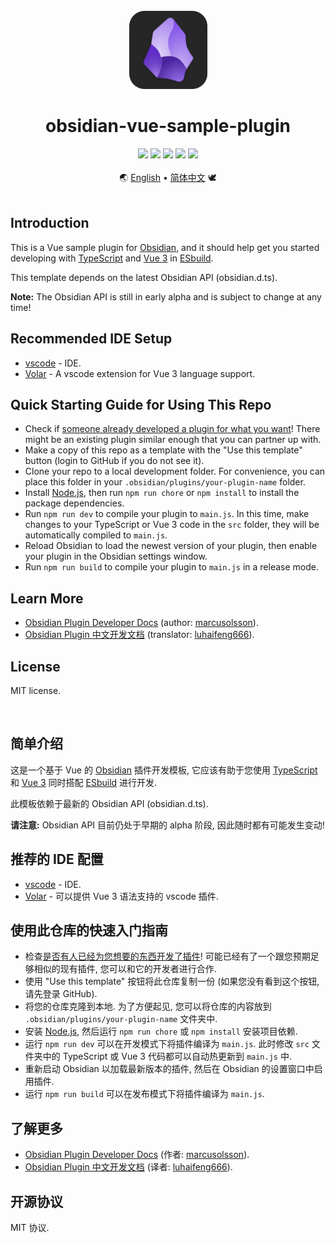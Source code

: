 <br />

<div align="center"><img src="./icon.svg" width="125" /></div>

<h1 align="center">obsidian-vue-sample-plugin</h1>

<div align="center">
    <img src="https://img.shields.io/badge/Obsidian-^1.2.8-6c31e3" />
    <img src="https://img.shields.io/badge/TypeScript-^5.1.3-3178c6" />
    <img src="https://img.shields.io/badge/Vue-^3.3.4-238636" />
    <img src="https://img.shields.io/badge/ESbuild-^0.18.0-997c00" />
    <img src="https://img.shields.io/badge/License-MIT-darkred" />
</div>

<br />

<div align="center">
    <span>🌏</span>
    <a href="#introduction">English</a>
    <span>•</span>
    <a href="#简单介绍">简体中文</a>
    <span>🕊️</span>
</div>

<br />

## Introduction

This is a Vue sample plugin for [Obsidian], and it should help get you started developing with [TypeScript] and [Vue 3] in [ESbuild].

This template depends on the latest Obsidian API (obsidian.d.ts).

**Note:** The Obsidian API is still in early alpha and is subject to change at any time!

## Recommended IDE Setup

- [vscode] - IDE.
- [Volar] - A vscode extension for Vue 3 language support.

## Quick Starting Guide for Using This Repo

- Check if [someone already developed a plugin for what you want]! There might be an existing plugin similar enough that you can partner up with.
- Make a copy of this repo as a template with the "Use this template" button (login to GitHub if you do not see it).
- Clone your repo to a local development folder. For convenience, you can place this folder in your `.obsidian/plugins/your-plugin-name` folder.
- Install [Node.js], then run `npm run chore` or `npm install` to install the package dependencies.
- Run `npm run dev` to compile your plugin to `main.js`. In this time, make changes to your TypeScript or Vue 3 code in the `src` folder, they will be automatically compiled to `main.js`.
- Reload Obsidian to load the newest version of your plugin, then enable your plugin in the Obsidian settings window.
- Run `npm run build` to compile your plugin to `main.js` in a release mode.

## Learn More

- [Obsidian Plugin Developer Docs] (author: [marcusolsson]).
- [Obsidian Plugin 中文开发文档] (translator: [luhaifeng666]).

## License

MIT license.

<br />

## 简单介绍

这是一个基于 Vue 的 [Obsidian] 插件开发模板, 它应该有助于您使用 [TypeScript] 和 [Vue 3] 同时搭配 [ESbuild] 进行开发.

此模板依赖于最新的 Obsidian API (obsidian.d.ts).

**请注意:** Obsidian API 目前仍处于早期的 alpha 阶段, 因此随时都有可能发生变动!

## 推荐的 IDE 配置

- [vscode] - IDE.
- [Volar] - 可以提供 Vue 3 语法支持的 vscode 插件.

## 使用此仓库的快速入门指南

- 检查[是否有人已经为您想要的东西开发了插件]! 可能已经有了一个跟您预期足够相似的现有插件, 您可以和它的开发者进行合作.
- 使用 "Use this template" 按钮将此仓库复制一份 (如果您没有看到这个按钮, 请先登录 GitHub).
- 将您的仓库克隆到本地. 为了方便起见, 您可以将仓库的内容放到 `.obsidian/plugins/your-plugin-name` 文件夹中.
- 安装 [Node.js], 然后运行 `npm run chore` 或 `npm install` 安装项目依赖.
- 运行 `npm run dev` 可以在开发模式下将插件编译为 `main.js`. 此时修改 `src` 文件夹中的 TypeScript 或 Vue 3 代码都可以自动热更新到 `main.js` 中.
- 重新启动 Obsidian 以加载最新版本的插件, 然后在 Obsidian 的设置窗口中启用插件.
- 运行 `npm run build` 可以在发布模式下将插件编译为 `main.js`.

## 了解更多

- [Obsidian Plugin Developer Docs] (作者: [marcusolsson]).
- [Obsidian Plugin 中文开发文档] (译者: [luhaifeng666]).

## 开源协议

MIT 协议.

[Obsidian]: https://obsidian.md
[TypeScript]: https://www.typescriptlang.org
[Vue 3]: https://vuejs.org
[ESbuild]: https://esbuild.github.io
[vscode]: https://code.visualstudio.com
[Volar]: https://marketplace.visualstudio.com/items?itemName=Vue.volar
[someone already developed a plugin for what you want]: https://obsidian.md/plugins
[Node.js]: https://nodejs.org
[Obsidian Plugin Developer Docs]: https://marcus.se.net/obsidian-plugin-docs
[marcusolsson]: https://github.com/marcusolsson
[Obsidian Plugin 中文开发文档]: https://luhaifeng666.github.io/obsidian-plugin-docs-zh
[luhaifeng666]: https://github.com/luhaifeng666

[是否有人已经为您想要的东西开发了插件]: https://obsidian.md/plugins
